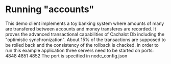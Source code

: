 ﻿Running "accounts"
==============================================
This demo client implements a toy banking system where amounts of many are transfered between accounts and money transferes are recorded.
It proves the advanced transactional capabilities of Cachalot Db including the "optimistic synchronization".
About 15% of the transactions are supposed to be rolled back and the consistency of the rollback is chacked.
in order to run this example application three servers need to be started on ports:
4848
4851
4852
The port is specified in node_config.json
